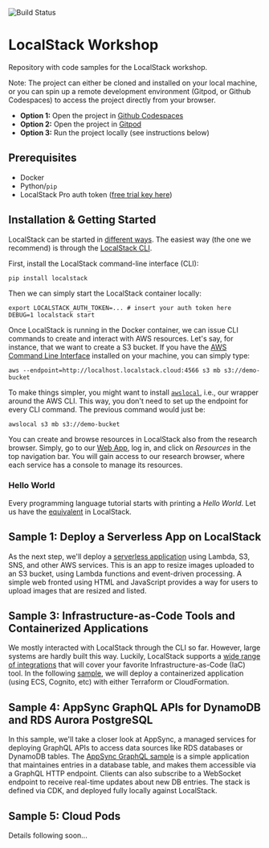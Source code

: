 ![Build Status](https://github.com/localstack/localstack-workshop/actions/workflows/build-test.yml/badge.svg)

# LocalStack Workshop

Repository with code samples for the LocalStack workshop.

Note: The project can either be cloned and installed on your local machine, or you can spin up a remote development environment (Gitpod, or Github Codespaces) to access the project directly from your browser.

* **Option 1:** Open the project in [Github Codespaces](https://github.com/codespaces/new?hide_repo_select=true&ref=main&repo=630930347)
* **Option 2:** Open the project in [Gitpod](https://gitpod.io/#https://github.com/localstack/localstack-workshop)
* **Option 3:** Run the project locally (see instructions below)

## Prerequisites

* Docker
* Python/`pip`
* LocalStack Pro auth token ([free trial key here](https://app.localstack.cloud))

## Installation & Getting Started

LocalStack can be started in [different ways](https://docs.localstack.cloud/getting-started/installation/).
The easiest way (the one we recommend) is through the [LocalStack CLI](https://docs.localstack.cloud/getting-started/installation/#localstack-cli).

First, install the LocalStack command-line interface (CLI):
```
pip install localstack
```
Then we can simply start the LocalStack container locally:
```
export LOCALSTACK_AUTH_TOKEN=... # insert your auth token here
DEBUG=1 localstack start
```

Once LocalStack is running in the Docker container, we can issue CLI commands to create and interact with AWS resources. Let's say, for instance, that we want to create a S3 bucket. 
If you have the [AWS Command Line Interface](https://aws.amazon.com/cli/) installed on your machine, you can simply type:
```
aws --endpoint=http://localhost.localstack.cloud:4566 s3 mb s3://demo-bucket
```

To make things simpler, you might want to install [`awslocal`](https://github.com/localstack/awscli-local), i.e., our wrapper around the AWS CLI. This way, you don't need to set up the endpoint for every CLI command. The previous command would just be:
```
awslocal s3 mb s3://demo-bucket
```

You can create and browse resources in LocalStack also from the research browser.
Simply, go to our [Web App](https://app.localstack.cloud/), log in, and click on _Resources_ in the top navigation bar. You will gain access to our research browser, where each service has a console to manage its resources.

### Hello World

Every programming language tutorial starts with printing a _Hello World_. Let us have the [equivalent](https://github.com/localstack/localstack-workshop/tree/main/00-hello-world) in LocalStack.

## Sample 1: Deploy a Serverless App on LocalStack

As the next step, we'll deploy a [serverless application](./01-serverless-image-resizer) using Lambda, S3, SNS, and other AWS services.
This is an app to resize images uploaded to an S3 bucket, using Lambda functions and event-driven processing.
A simple web fronted using HTML and JavaScript provides a way for users to upload images that are resized and listed.

## Sample 3: Infrastructure-as-Code Tools and Containerized Applications

We mostly interacted with LocalStack through the CLI so far. However, large systems are hardly built this way.
Luckily, LocalStack supports a [wide range of integrations](https://docs.localstack.cloud/user-guide/integrations/) that will cover your favorite Infrastructure-as-Code (IaC) tool.
In the following [sample](./02-serverless-api-ecs-apigateway), we will deploy a containerized application (using ECS, Cognito, etc) with either Terraform or CloudFormation.

## Sample 4: AppSync GraphQL APIs for DynamoDB and RDS Aurora PostgreSQL

In this sample, we'll take a closer look at AppSync, a managed services for deploying GraphQL APIs to access data sources like RDS databases or DynamoDB tables.
The [AppSync GraphQL sample](./03-appsync-graphql-api-cdk) is a simple application that maintaines entries in a database table, and makes them accessible via a GraphQL HTTP endpoint.
Clients can also subscribe to a WebSocket endpoint to receive real-time updates about new DB entries. The stack is defined via CDK, and deployed fully locally against LocalStack.

## Sample 5: Cloud Pods

Details following soon...
